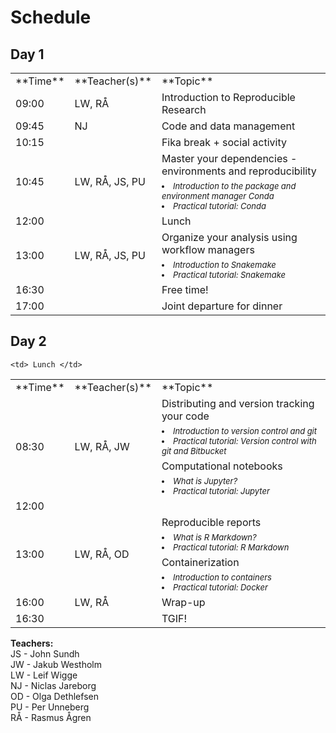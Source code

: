 # Schedule

## Day 1

<table>
  <tr>
    <td> **Time** </td>
    <td> **Teacher(s)** </td>
    <td> **Topic** </td>
  </tr>
  <tr>
    <td> 09:00
    <td> LW, RÅ </td>
    <td> Introduction to Reproducible Research </td>
  </tr>
  <tr>
    <td> 09:45 </td>
    <td> NJ </td>
    <td> Code and data management </td>
  </tr>
  <tr>
    <td> 10:15 </td>
    <td> </td>
    <td> Fika break + social activity </td>
  </tr>
  <tr>
    <td rowspan="2"> 10:45 </td>
    <td rowspan="2"> LW, RÅ, JS, PU </td>
    <td> Master your dependencies - environments and reproducibility </td>
  </tr>
  <tr>
    <td>
      <font size="2"><i>
      <li> Introduction to the package and environment manager Conda
      <li> Practical tutorial: Conda
    </td>
  </tr>
  <tr>
    <td> 12:00  </td>
    <td> </td>
    <td> Lunch </td>
  </tr>
  <tr>
    <td rowspan="2"> 13:00 </td>
    <td rowspan="2"> LW, RÅ, JS, PU </td>
    <td> Organize your analysis using workflow managers </td>
  </tr>
  <tr>
    <td>
      <font size="2"><i>
      <li> Introduction to Snakemake
      <li> Practical tutorial: Snakemake
    </td>
  </tr>
  <tr>
    <td> 16:30 </td>
    <td> </td>
    <td> Free time!</td>
  </tr>
  <tr>
    <td> 17:00 </td>
    <td> </td>
    <td> Joint departure for dinner</td>
  </tr>
</table>

## Day 2

<table>
  <tr>
    <td> **Time** </td>
    <td> **Teacher(s)** </td>
    <td> **Topic** </td>
  </tr>
  <tr>
    <td rowspan="4"> 08:30 </td>
    <td rowspan="4"> LW, RÅ, JW </td>
    <td> Distributing and version tracking your code </td>
  </tr>
  <tr>
    <td>
      <font size="2"><i>
      <li> Introduction to version control and git
      <li> Practical tutorial: Version control with git and Bitbucket
    </td>
  </tr>
  <tr>
    <td> Computational notebooks </td>
  </tr>
  <tr>
    <td>
      <font size="2"><i>
      <li> What is Jupyter?
      <li> Practical tutorial: Jupyter
    </td>
  </tr>
  <tr>
    <td> 12:00<td>  </td>

    <td> Lunch </td>
  </tr>
  <tr>
    <td rowspan="4"> 13:00 </td>
    <td rowspan="4"> LW, RÅ, OD </td>
    <td> Reproducible reports </td>
  </tr>
  <tr>
    <td>
      <font size="2"><i>
      <li> What is R Markdown?
      <li> Practical tutorial: R Markdown
    </td>
  </tr>
  <tr>
    <td> Containerization </td>
  </tr>
  <tr>
    <td>
      <font size="2"><i>
      <li> Introduction to containers
      <li> Practical tutorial: Docker
    </td>
  </tr>
  <tr>
    <td> 16:00 </td>
    <td> LW, RÅ </td>
    <td> Wrap-up </td>
  </tr>
  <tr>
    <td> 16:30 </td>
    <td>  </td>
    <td> TGIF! </td>
  </tr>
</table>

**Teachers:**  
JS - John Sundh  
JW - Jakub Westholm  
LW - Leif Wigge  
NJ - Niclas Jareborg  
OD - Olga Dethlefsen  
PU - Per Unneberg  
RÅ - Rasmus Ågren  
